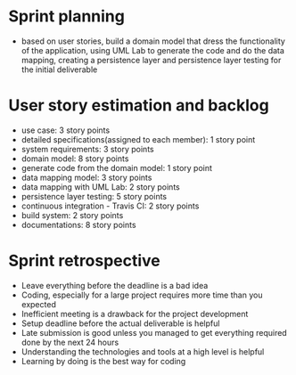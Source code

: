 # Sprint planning
* based on user stories, build a domain model that dress the functionality of the application, using UML Lab to generate the code and do the data mapping, creating a persistence layer and persistence layer testing for the initial deliverable 

# User story estimation and backlog
* use case: 3 story points
* detailed specifications(assigned to each member): 1 story point
* system requirements: 3 story points
* domain model: 8 story points
* generate code from the domain model: 1 story point
* data mapping model: 3 story points
* data mapping with UML Lab: 2 story points
* persistence layer testing: 5 story points
* continuous integration - Travis CI: 2 story points
* build system: 2 story points
* documentations: 8 story points

# Sprint retrospective 
* Leave everything before the deadline is a bad idea
* Coding, especially for a large project requires more time than you expected
* Inefficient meeting is a drawback for the project development
* Setup deadline before the actual deliverable is helpful
* Late submission is good unless you managed to get everything required done by the next 24 hours
* Understanding the technologies and tools at a high level is helpful
* Learning by doing is the best way for coding
